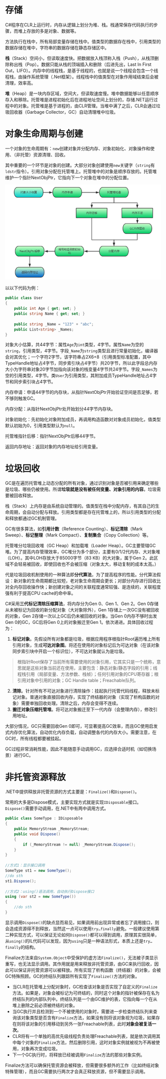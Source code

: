 # 存储

C#程序在CLR上运行时，内存从逻辑上划分为堆、栈。栈通常保存代码执行的步骤，而堆上存放的多是对象、数据等。

方法执行在栈中，所有局部变量存储在栈中。值类型的数据存在栈中，引用类型的数据存储在堆中，字符串的数据存储在静态存储区中。

**栈**（Stack）空间⼩，但读取速度快。把数据放入栈顶称入栈（Push），从栈顶删除称出栈（Pop）。数据只能从栈的顶端插⼊和删除（后进先出，Last In First Out，LIFO）。内存中的线程栈，是基于线程的，也就是说一个线程会包含一个线程栈，由操作系统管理（.Net框架）。线程栈中的值类型在对象作用域结束后会被清理，效率高。

**堆**（Heap）是⼀块内存区域，空间⼤，但读取速度慢。堆中数据能够以任意顺序存⼊和移除。托管堆是进程初始化后在进程地址空间上划分的，存储.NET运行过程中的对象。托管堆是基于进程的，由CLR管理。当堆中满了之后，CLR会通过垃圾回收器（Garbage Collector，GC）自动清理堆中垃圾。

# 对象生命周期与创建

一个对象的生命周期有：`new`创建对象并分配内存、对象初始化、对象操作和使用、（非托管）资源清理、回收。

其中重要的一个环节是对象的创建。大部分对象创建使用`new`关键字（`string`有`ldstr`指令）。引用对象分配在托管堆上。托管堆中的对象是顺序存放的。托管堆维护一个指针NextObjPtr，它指向下一个对象在堆中的分配位置。

![对象创建流程](../编程指南图解/垃圾回收之对象创建流程.png)

以以下代码为例：

``` csharp
public class User
{
    public int Age { get; set; }
    public string Name { get; set; }

    public string _Name = "123" + "abc";
    public List<string> _Names;
}
```

对象大小估算，共44字节：属性`Age`为`int`类型，4字节。属性`Name`为空的`string`，引用类型，4字节。字段`_Name`为`string`类型且进行常量初始化，编译器会对其优化；一个字符2字节，该字符串占2X6+8（引用类型标准配置，其中TypeHandle地址占4字节，同步索引块占4字节）共20字节，所以此字段总内存大小为字符串对象20字节加指向该对象的栈变量4字节共24字节。字段`_Names`为空的引用类型，4字节。类`User`为引用类型，其附加成员TypeHandle地址占4字节和同步索引块占4字节。

内存申请：申请44字节的内存块，从指针NextObjPtr开始验证空间是否足够，若不够则触发GC。

内存分配：从指针NextObjPtr处开始划分44字节内存块。

对象初始化：先初始化对象附加成员，再调用构造函数对对象成员初始化，值类型默认初始为0，引用类型默认为`null`。

托管堆指针后移：指针NextObjPtr后移44字节。

返回内存地址：返回对象的内存地址给引用变量。

# 垃圾回收

GC是在遍历托管堆上动态分配的所有对象，通过识别对象是否被引用来确定哪些是垃圾、哪些仍被使用。所谓**垃圾就是没有被任何变量、对象引用的内容**。垃圾需要被回收释放。

栈（Stack）上内存是由系统自动管理的。值类型在栈中分配内存，有其自己的生命周期，会自动分配与释放。引用类型都是存在托管堆上的，所以引用类型的分配和释放都通过GC机制管理。

GC有很多算法，如**引用计数**（Reference Counting）、**标记清除**（Mark Sweep）、**标记整理**（Mark Compact）、**复制集合**（Copy Collection）等。

托管堆分垃圾回收堆（GC Heap）和加载堆（Loader Heap）。GC主要管辖GC堆。为了提高内存管理效率，GC堆分为多个部分，主要有0/1/2代内存、大对象堆（LOH）。其中LOH存放大于85000字节（83 KB）的大对象，属于Gen 2。此区域不会轻易被回收，即使回收也不会被压缩（对象太大，移动复制的成本太高。）

代是垃圾回收机制使用的一种算法即**分代算法**，为了提高程序的性能。分代算法假设：新对象的生命周期都比较短，老对象生命周期会更长；对部分内存进行回收比对全内存回收操作快；新创建对象之间的关联程度通常较强、是连续的，关联程度强有利于提高CPU cache的命中率。

C#采用**三代标记清除压缩算法**，将内存分为Gen 0、Gen 1、Gen 2。Gen 0存储从未被标记为回收的新分配对象（大对象除外），Gen 1存储上一次GC没有被回收的对象，Gen 2存储一次以上GC后仍未被回收的对象。当Gen 0内存不够时出发Gen 0的GC，GC后将Gen 0上的对象搬迁至Gen 1。依次递进。具体回收过程为：

1. **标记对象**。先假设所有对象都是垃圾，根据应用程序根指针Root遍历堆上所有引用对象，生成**可达对象图**。将还在使用的对象标记后为可达对象（在该对象同步索引块中开启一个标识位），不可达对象就认为是垃圾。
> 根指针Root保存了当前所有需要使用的对象引用，它其实只是一个统称，意思就是这些对象当前还在使用，主要包含：静态对象/静态字段的引用；线程栈引用（局部变量、方法参数、栈帧）；任何引用对象的CPU寄存器；根引用对象中引用的对象；GC Handle table；Freachable队列。
2. **清除**。针对所有不可达对象进行清除操作：挂起执行托管代码线程，释放未标记对象。普通对象直接回收内存，实现了终结器的对象（实现了析构函数的对象）需要单独回收处理。清除之后，内存会变得不连续。
3. **搬迁对象压缩托管堆**。将可达对象搬迁至下一代内存（会整理内存），修改引用地址。

大部分情况，GC只需要回收Gen 0即可，可显著提高GC效率，而且GC使用启发式内存优化算法，自动优化内存负载，自动调整各代的内存大小。需要注意，在GC时，所有线程都要被挂起。

GC过程非常消耗性能，因此不能随意手动调用GC，应选择合适时机（如切换场景）进行GC。

# 非托管资源释放

.NET中提供释放非托管资源的方式主要是：`Finalize()`和`Dispose()`。

常用的大多是Dispose模式，主要实现方式就是实现`IDisposable`接口。`Dispose()`需要手动调用，在.NET中有两中调用方式。

``` csharp
public class SomeType : IDisposable
{
    public MemoryStream _MemoryStream;
    public void Dispose()
    {
        if (_MemoryStream != null) _MemoryStream.Dispose();
    }
}

//方式1：显示接口调用
SomeType st1 = new SomeType();
//do sth
st1.Dispose();

//方式2：using()语法调用，自动执行Dispose接口
using (var st2 = new SomeType())
{
    //do sth
}
```

显示调用`Dispose()`的缺点显而易见，如果调用前出现异常或者忘了调用接口，则会造成资源得不到释放，当然这一点可以使用`try…finally`避免。一般建议使用第二种实现方式，可以保证无论如何`Dispose()`都可以得到调用，原理其实很简单，从`using()`的IL代码可以发现，因为`using`只是一种语法形式，本质上还是`try…finally`的结构。

Finalize方法来自`System.Object`中受保护的虚方法`Finalize()`，无法被子类显示重写，也无法显示调用。其作用就是用来释放非托管资源，由GC来执行回收，因此可以保证非托管资源可以被释放。所有实现了析构函数（终结器）的对象，会被GC特殊照顾。GC的终结队列跟踪所有实现了`Finalize()`方法的对象。

- 当CLR在托管堆上分配对象时，GC检查该对象是否实现了自定义的`Finalize`方法。如果是，对象会被标记为可终结的，同时这个对象的指针被保存在名为终结队列的内部队列中。终结队列是一个由GC维护的表，它指向每一个在从堆上删除之前必须被终结的对象。
- 当GC执行并且检测到一个不被使用的对象时，需要进一步检查终结队列来查询该对象类型是否含有`Finalize`方法，如果没有则将该对象视为垃圾，如果存在则将该对象的引用移动到另外一张Freachable列表，此时**对象会被复活一次**。
- CLR将有一个单独的高优先级线程负责处理Freachable列表，就是依次调用其中每个对象的`Finalize`方法，然后删除引用，这时对象实例就被视为不再被使用，对象再次变成垃圾。
- 下一个GC执行时，将释放已经被调用`Finalize`方法的那些对象实例。

Finalize方法可以确保托管资源会被释放，但需要很多额外的工作（比如终结对象特殊管理），而且GC需要执行两次才会真正释放资源，但不需要显示调用。